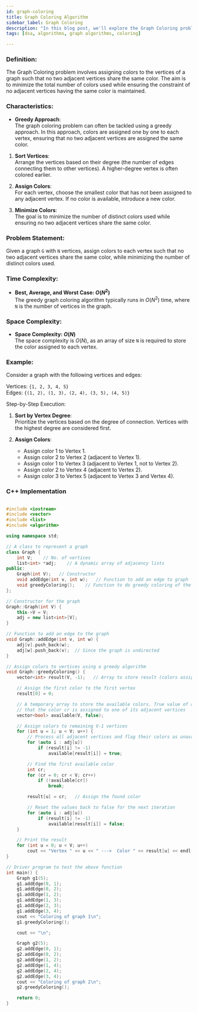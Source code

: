 ```yaml
---
id: graph-coloring  
title: Graph Coloring Algorithm  
sidebar_label: Graph Coloring  
description: "In this blog post, we'll explore the Graph Coloring problem, a classical algorithm that assigns colors to the vertices of a graph such that no two adjacent vertices share the same color."  
tags: [dsa, algorithms, graph algorithms, coloring]

---
```


### Definition:

The Graph Coloring problem involves assigning colors to the vertices of a graph such that no two adjacent vertices share the same color. The aim is to minimize the total number of colors used while ensuring the constraint of no adjacent vertices having the same color is maintained.

### Characteristics:

- **Greedy Approach**:  
  The graph coloring problem can often be tackled using a greedy approach. In this approach, colors are assigned one by one to each vertex, ensuring that no two adjacent vertices are assigned the same color.

1. **Sort Vertices**:  
   Arrange the vertices based on their degree (the number of edges connecting them to other vertices). A higher-degree vertex is often colored earlier.

2. **Assign Colors**:  
   For each vertex, choose the smallest color that has not been assigned to any adjacent vertex. If no color is available, introduce a new color.

3. **Minimize Colors**:  
   The goal is to minimize the number of distinct colors used while ensuring no two adjacent vertices share the same color.

### Problem Statement:

Given a graph `G` with `N` vertices, assign colors to each vertex such that no two adjacent vertices share the same color, while minimizing the number of distinct colors used.

### Time Complexity:

- **Best, Average, and Worst Case: $O(N^2)$**  
  The greedy graph coloring algorithm typically runs in $O(N^2)$ time, where `N` is the number of vertices in the graph.

### Space Complexity:

- **Space Complexity: $O(N)$**  
  The space complexity is $O(N)$, as an array of size `N` is required to store the color assigned to each vertex.

### Example:

Consider a graph with the following vertices and edges:

Vertices: `{1, 2, 3, 4, 5}`  
Edges: `{(1, 2), (1, 3), (2, 4), (3, 5), (4, 5)}`

Step-by-Step Execution:

1. **Sort by Vertex Degree**:  
   Prioritize the vertices based on the degree of connection. Vertices with the highest degree are considered first.

2. **Assign Colors**:
   - Assign color 1 to Vertex 1.
   - Assign color 2 to Vertex 2 (adjacent to Vertex 1).
   - Assign color 1 to Vertex 3 (adjacent to Vertex 1, not to Vertex 2).
   - Assign color 2 to Vertex 4 (adjacent to Vertex 2).
   - Assign color 3 to Vertex 5 (adjacent to Vertex 3 and Vertex 4).


### C++ Implementation

```cpp

#include <iostream>
#include <vector>
#include <list>
#include <algorithm>

using namespace std;

// A class to represent a graph
class Graph {
    int V;    // No. of vertices
    list<int> *adj;    // A dynamic array of adjacency lists
public:
    Graph(int V);   // Constructor
    void addEdge(int v, int w);   // Function to add an edge to graph
    void greedyColoring();    // Function to do greedy coloring of the graph
};

// Constructor for the graph
Graph::Graph(int V) {
    this->V = V;
    adj = new list<int>[V];
}

// Function to add an edge to the graph
void Graph::addEdge(int v, int w) {
    adj[v].push_back(w);
    adj[w].push_back(v);  // Since the graph is undirected
}

// Assign colors to vertices using a greedy algorithm
void Graph::greedyColoring() {
    vector<int> result(V, -1);   // Array to store result (colors assigned to vertices)

    // Assign the first color to the first vertex
    result[0] = 0;

    // A temporary array to store the available colors. True value of available[cr] would mean
    // that the color cr is assigned to one of its adjacent vertices
    vector<bool> available(V, false);

    // Assign colors to remaining V-1 vertices
    for (int u = 1; u < V; u++) {
        // Process all adjacent vertices and flag their colors as unavailable
        for (auto i : adj[u])
            if (result[i] != -1)
                available[result[i]] = true;

        // Find the first available color
        int cr;
        for (cr = 0; cr < V; cr++)
            if (!available[cr])
                break;

        result[u] = cr;   // Assign the found color

        // Reset the values back to false for the next iteration
        for (auto i : adj[u])
            if (result[i] != -1)
                available[result[i]] = false;
    }

    // Print the result
    for (int u = 0; u < V; u++)
        cout << "Vertex " << u << " --->  Color " << result[u] << endl;
}

// Driver program to test the above function
int main() {
    Graph g1(5);
    g1.addEdge(0, 1);
    g1.addEdge(0, 2);
    g1.addEdge(1, 2);
    g1.addEdge(1, 3);
    g1.addEdge(2, 3);
    g1.addEdge(3, 4);
    cout << "Coloring of graph 1\n";
    g1.greedyColoring();

    cout << "\n";

    Graph g2(5);
    g2.addEdge(0, 1);
    g2.addEdge(0, 2);
    g2.addEdge(1, 2);
    g2.addEdge(1, 4);
    g2.addEdge(2, 4);
    g2.addEdge(3, 4);
    cout << "Coloring of graph 2\n";
    g2.greedyColoring();

    return 0;
}
```
